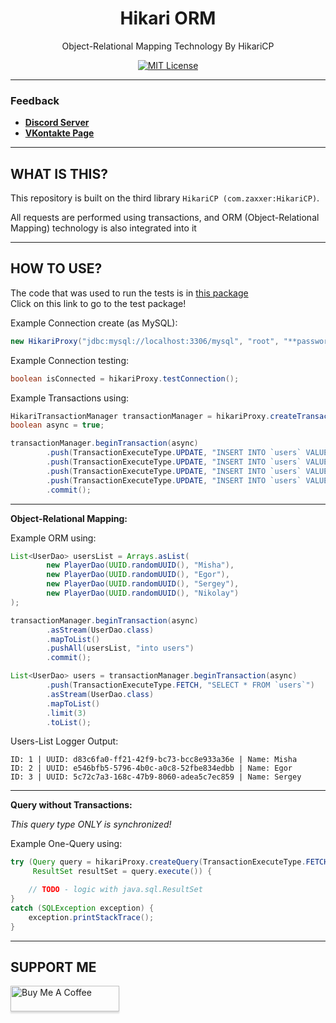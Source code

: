 <div align="center">

# Hikari ORM
Object-Relational Mapping Technology By HikariCP

[![MIT License](https://img.shields.io/github/license/pl3xgaming/Purpur?&logo=github)](LICENSE)

---

</div>

### Feedback

+ **[Discord Server](https://discord.gg/GmT9pUy8af)**
+ **[VKontakte Page](https://vk.com/itzstonlex)**

---

## WHAT IS THIS?

This repository is built on the third library `HikariCP (com.zaxxer:HikariCP)`.

All requests are performed using transactions, and ORM (Object-Relational Mapping)
technology is also integrated into it

---

## HOW TO USE?
The code that was used to run the tests is in <a href="https://github.com/ItzStonlex/hikari-orm/tree/master/src/test/java/com/itzstonlex/hikari/test/type">this package</a>
<br>
Click on this link to go to the test package!

Example Connection create (as MySQL):
```java
new HikariProxy("jdbc:mysql://localhost:3306/mysql", "root", "**password**");
```

Example Connection testing:
```java
boolean isConnected = hikariProxy.testConnection();
```

Example Transactions using:
```java
HikariTransactionManager transactionManager = hikariProxy.createTransactionManager();
boolean async = true;
```

```java
transactionManager.beginTransaction(async)
        .push(TransactionExecuteType.UPDATE, "INSERT INTO `users` VALUES (?, ?, ?)", "44dbc8fb-afe0-4592-b653-5defcbb6201f", "Misha")
        .push(TransactionExecuteType.UPDATE, "INSERT INTO `users` VALUES (?, ?, ?)", "df3419e9-ae0b-4ade-9d4c-ac1fb60c7fd7", "Egor")
        .push(TransactionExecuteType.UPDATE, "INSERT INTO `users` VALUES (?, ?, ?)", "e1e26bfd-d827-4c7d-9ba8-4fcd80193df8", "Sergey")
        .push(TransactionExecuteType.UPDATE, "INSERT INTO `users` VALUES (?, ?, ?)", "b48a79d0-5da2-4caf-a92b-23626628b0f4", "Nikolay")
        .commit();
```

---

**Object-Relational Mapping:**

Example ORM using:
```java
List<UserDao> usersList = Arrays.asList(
        new PlayerDao(UUID.randomUUID(), "Misha"),
        new PlayerDao(UUID.randomUUID(), "Egor"),
        new PlayerDao(UUID.randomUUID(), "Sergey"),
        new PlayerDao(UUID.randomUUID(), "Nikolay")
);

transactionManager.beginTransaction(async)
        .asStream(UserDao.class)
        .mapToList()
        .pushAll(usersList, "into users")
        .commit();
```
```java
List<UserDao> users = transactionManager.beginTransaction(async)
        .push(TransactionExecuteType.FETCH, "SELECT * FROM `users`")
        .asStream(UserDao.class)
        .mapToList()
        .limit(3)
        .toList();
```

Users-List Logger Output:
```
ID: 1 | UUID: d83c6fa0-ff21-42f9-bc73-bcc8e933a36e | Name: Misha
ID: 2 | UUID: e546bfb5-5796-4b0c-a0c8-52fbe834edbb | Name: Egor
ID: 3 | UUID: 5c72c7a3-168c-47b9-8060-adea5c7ec859 | Name: Sergey
```
---

**Query without Transactions:**

_This query type ONLY is synchronized!_

Example One-Query using:
```java
try (Query query = hikariProxy.createQuery(TransactionExecuteType.FETCH, "show tables");
     ResultSet resultSet = query.execute()) {

    // TODO - logic with java.sql.ResultSet
}
catch (SQLException exception) {
    exception.printStackTrace();
}
```

---

## SUPPORT ME

<a href="https://www.buymeacoffee.com/itzstonlex" target="_blank"><img src="https://www.buymeacoffee.com/assets/img/custom_images/orange_img.png" alt="Buy Me A Coffee" style="height: 41px !important;width: 174px !important;box-shadow: 0px 3px 2px 0px rgba(190, 190, 190, 0.5) !important;-webkit-box-shadow: 0px 3px 2px 0px rgba(190, 190, 190, 0.5) !important;" ></a>
